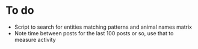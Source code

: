 # To do
- Script to search for entities matching patterns and animal names matrix
- Note time between posts for the last 100 posts or so, use that to measure activity

